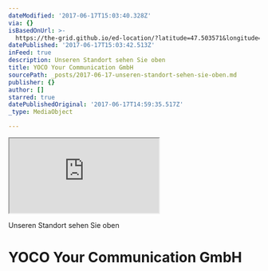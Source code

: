 ```yaml
---
dateModified: '2017-06-17T15:03:40.328Z'
via: {}
isBasedOnUrl: >-
  https://the-grid.github.io/ed-location/?latitude=47.503571&longitude=8.730152&zoom=16&address=Lindstrasse%2025%2C%20Winterthur%2C%208400%20Z%C3%BCrich%2C%20Switzerland
datePublished: '2017-06-17T15:03:42.513Z'
inFeed: true
description: Unseren Standort sehen Sie oben
title: YOCO Your Communication GmbH
sourcePath: _posts/2017-06-17-unseren-standort-sehen-sie-oben.md
publisher: {}
author: []
starred: true
datePublishedOriginal: '2017-06-17T14:59:35.517Z'
_type: MediaObject

---
```

<iframe src="https://the-grid.github.io/ed-location/?latitude=47.503571&amp;longitude=8.730152&amp;zoom=16&amp;address=Lindstrasse%2025%2C%20Winterthur%2C%208400%20Z%C3%BCrich%2C%20Switzerland" style=""></iframe>

Unseren Standort sehen Sie oben

# YOCO Your Communication GmbH